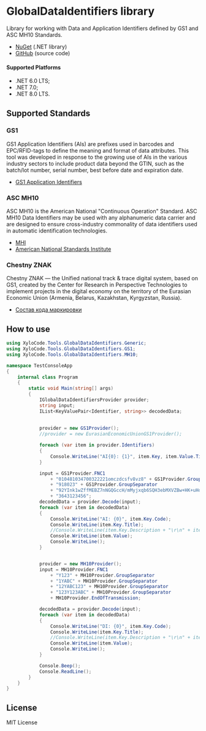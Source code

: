 ﻿# GlobalDataIdentifiers library

Library for working with Data and Application Identifiers defined by GS1 and ASC MH10 Standards.

- [NuGet](https://www.nuget.org/packages/XyloCode.Tools.GlobalDataIdentifiers) (.NET library)
- [GitHub](https://github.com/xylocode/Tools.GlobalDataIdentifiers) (source code)

#### Supported Platforms

- .NET 6.0 LTS;
- .NET 7.0;
- .NET 8.0 LTS.

## Supported Standards

### GS1

GS1 Application Identifiers (AIs) are prefixes used in barcodes and EPC/RFID-tags to define the meaning and format of data attributes. This tool was developed in response to the growing use of AIs in the various industry sectors to include product data beyond the GTIN, such as the batch/lot number, serial number, best before date and expiration date.

- [GS1 Application Identifiers](https://ref.gs1.org/ai/)

### ASC MH10

ASC MH10 is the American National "Continuous Operation" Standard. ASC MH10 Data Identifiers may be used with any alphanumeric data carrier and are designed to ensure
cross-industry commonality of data identifiers used in automatic identification technologies.

- [MHI](https://my.mhi.org/s/store#/store/browse/detail/a153h000005lJuR)
- [American National Standards Institute](https://webstore.ansi.org/standards/mhia/ansimh102010)

### Chestny ZNAK

Chestny ZNAK — the Unified national track & trace digital system, based on GS1, created by the Center for Research in Perspective Technologies to implement projects in the digital economy on the territory of the Eurasian Economic Union (Armenia, Belarus, Kazakhstan, Kyrgyzstan, Russia).

- [Состав кода маркировки](https://markirovka.ru/knowledge/tovarnye-gruppy/shini-pokrishki/sostav-koda-markirovki-shiny)

## How to use

```cs
using XyloCode.Tools.GlobalDataIdentifiers.Generic;
using XyloCode.Tools.GlobalDataIdentifiers.GS1;
using XyloCode.Tools.GlobalDataIdentifiers.MH10;

namespace TestConsoleApp
{
    internal class Program
    {
        static void Main(string[] args)
        {
            IGlobalDataIdentifiersProvider provider;
            string input;
            IList<KeyValuePair<Identifier, string>> decodedData;
            
            
            provider = new GS1Provider();
            //provider = new EurasianEconomicUnionGS1Provider();

            foreach (var item in provider.Identifiers)
            {
                Console.WriteLine("AI{0}: {1}", item.Key, item.Value.Title);
            }

            input = GS1Provider.FNC1
                + "010481034700322221omczdcsfv8vz8" + GS1Provider.GroupSeparator
                + "918023" + GS1Provider.GroupSeparator
                + "92YInk1wZffMEBZ7nNGQGccH/mMyjxqb6SQH3ebMXVZBw+HK+uHdACsiK6pm1v+2gtXQ+aXpw9y03iimVeDUtgaw==" + GS1Provider.GroupSeparator
                + "3643123456";
            decodedData = provider.Decode(input);
            foreach (var item in decodedData)
            {
                Console.WriteLine("AI: {0}", item.Key.Code);
                Console.WriteLine(item.Key.Title);
                //Console.WriteLine(item.Key.Description + "\r\n" + item.Key.Note);
                Console.WriteLine(item.Value);
                Console.WriteLine();
            }


            provider = new MH10Provider();
            input = MH10Provider.FNC1
                + "Y123" + MH10Provider.GroupSeparator
                + "1YABC" + MH10Provider.GroupSeparator
                + "12YABC123" + MH10Provider.GroupSeparator
                + "123Y123ABC" + MH10Provider.GroupSeparator
                + MH10Provider.EndOfTransmission;

            decodedData = provider.Decode(input);
            foreach (var item in decodedData)
            {
                Console.WriteLine("DI: {0}", item.Key.Code);
                Console.WriteLine(item.Key.Title);
                //Console.WriteLine(item.Key.Description + "\r\n" + item.Key.Note);
                Console.WriteLine(item.Value);
                Console.WriteLine();
            }

            Console.Beep();
            Console.ReadLine();
        }
    }
}
```

## License

MIT License
